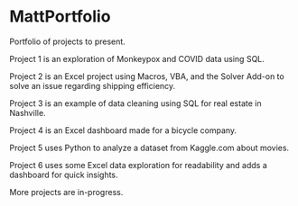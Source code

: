 # MattPortfolio
Portfolio of projects to present.

Project 1 is an exploration of Monkeypox and COVID data using SQL.

Project 2 is an Excel project using Macros, VBA, and the Solver Add-on to solve an issue regarding shipping efficiency.

Project 3 is an example of data cleaning using SQL for real estate in Nashville.

Project 4 is an Excel dashboard made for a bicycle company.

Project 5 uses Python to analyze a dataset from Kaggle.com about movies.

Project 6 uses some Excel data exploration for readability and adds a dashboard for quick insights.

More projects are in-progress.

